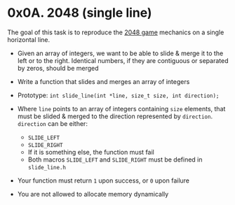 # 0x0A. 2048 (single line)
The goal of this task is to reproduce the [2048 game](https://play2048.co/) mechanics on a single horizontal line.

- Given an array of integers, we want to be able to slide & merge it to the left or to the right. Identical numbers, if they are contiguous or separated by zeros, should be merged

- Write a function that slides and merges an array of integers
- Prototype: `int slide_line(int *line, size_t size, int direction);`
- Where `line` points to an array of integers containing `size` elements, that must be slided & merged to the direction represented by `direction`. `direction` can be either:
  - `SLIDE_LEFT`
  - `SLIDE_RIGHT`
  - If it is something else, the function must fail
  - Both macros `SLIDE_LEFT` and `SLIDE_RIGHT` must be defined in `slide_line.h`
- Your function must return `1` upon success, or `0` upon failure
- You are not allowed to allocate memory dynamically
